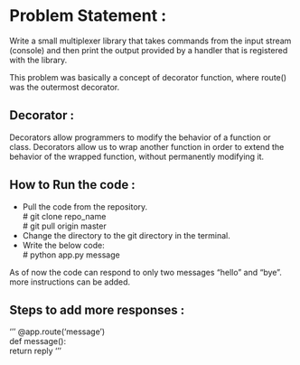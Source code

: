<h1>Problem Statement :</h1> 
Write a small multiplexer library that takes commands from the input stream (console) and then print the output provided by a handler that is registered with the library.

This problem was basically a concept of decorator function, where route() was the outermost decorator.

<h2>Decorator :</h2>
Decorators allow programmers to modify the behavior of a function or class. Decorators allow us to wrap another function in order to extend the behavior of the wrapped function, without permanently modifying it.

<h2>How to Run the code :</h2>
<ul>
<li>Pull the code from the repository.</li>
    # git clone repo_name</br>
    # git pull origin master
<li>Change the directory to the git directory in the terminal.</li>
<li>Write the below code:</li>
    # python app.py message
</ul>

As of now the code can respond to only two messages “hello” and “bye”.
more instructions can be added.

<h2>Steps to add more responses :</h2>

‘’’
  @app.route(‘message’)</br>
   def message():</br>
    return reply
‘’’
